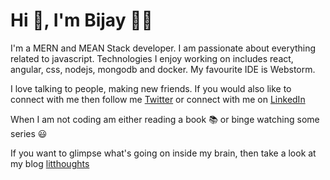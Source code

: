 # Hi :wave:, I'm Bijay :man_technologist:

I'm a MERN and MEAN Stack developer. I am passionate about everything related to javascript.
Technologies I enjoy working on includes react, angular, css, nodejs, mongodb and docker. My favourite IDE is Webstorm.

I love talking to people, making new friends. If you would also like to connect with me then follow me [Twitter](https://twitter.com/bijay_ps)
or connect with me on [LinkedIn](https://www.linkedin.com/in/bijay-prakash-singh/)

When I am not coding am either reading a book :books: or binge watching some series :smiley:

If you want to glimpse what's going on inside my brain, then take a look at my blog [litthoughts](https://litthoughts.in/)


<!--
**bijay-ps/bijay-ps** is a ✨ _special_ ✨ repository because its `README.md` (this file) appears on your GitHub profile.

Here are some ideas to get you started:

- 🔭 I’m currently working on ...
- 🌱 I’m currently learning ...
- 👯 I’m looking to collaborate on ...
- 🤔 I’m looking for help with ...
- 💬 Ask me about ...
- 📫 How to reach me: ...
- 😄 Pronouns: ...
- ⚡ Fun fact: ...
-->
